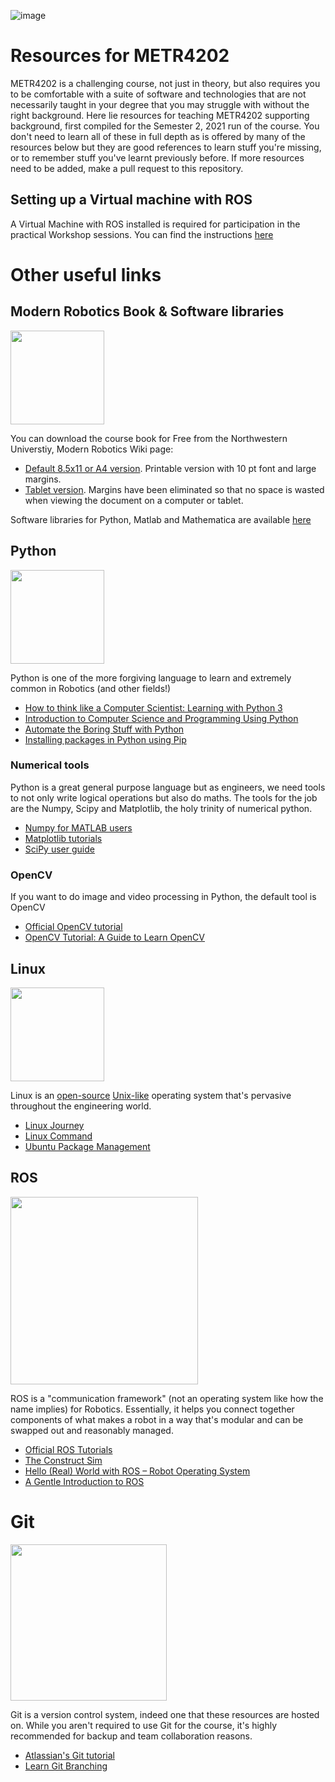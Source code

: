 ![image](https://metr4202.uqcloud.net/EyeCandy.gif)
# Resources for METR4202
METR4202 is a challenging course, not just in theory, but also requires you to be comfortable with a suite of software and technologies that are not necessarily taught in your degree that you may struggle with without the right background. Here lie resources for teaching METR4202 supporting background, first compiled for the Semester 2, 2021 run of the course. You don't need to learn all of these in full depth as is offered by many of the resources below but they are good references to learn stuff you're missing, or to remember stuff you've learnt previously before. If more resources need to be added, make a pull request to this repository. 

## Setting up a Virtual machine with ROS

A Virtual Machine with ROS installed is required for participation in the practical Workshop sessions. You can find the instructions [here](VM_Setup.md)

# Other useful links
## Modern Robotics Book & Software libraries
<img src=http://hades.mech.northwestern.edu/images/0/08/ModernRoboticsCover.jpg width="150">

You can download the course book for Free from the Northwestern Universtiy, Modern Robotics Wiki page:

- [Default 8.5x11 or A4 version](http://hades.mech.northwestern.edu/images/2/25/MR-v2.pdf). Printable version with 10 pt font and large margins.
- [Tablet version](http://hades.mech.northwestern.edu/images/0/0c/MR-tablet-v2.pdf). Margins have been eliminated so that no space is wasted when viewing the document on a computer or tablet. 

Software libraries for Python, Matlab and Mathematica are available [here](https://github.com/NxRLab/ModernRobotics)

## Python
<img src=https://user-images.githubusercontent.com/28722943/126432640-44d3f99e-18a6-4aef-bead-ba5ce70d1334.png width="150">

Python is one of the more forgiving language to learn and extremely common in Robotics (and other fields!)
- [How to think like a Computer Scientist: Learning with Python 3](https://runestone.academy/runestone/books/published/thinkcspy/index.html)
- [Introduction to Computer Science and Programming Using Python](https://www.edx.org/course/introduction-to-computer-science-and-programming-7)
- [Automate the Boring Stuff with Python](https://automatetheboringstuff.com/)
- [Installing packages in Python using Pip](https://realpython.com/what-is-pip/) 
### Numerical tools
Python is a great general purpose language but as engineers, we need tools to not only write logical operations but also do maths. The tools for the job are the Numpy, Scipy and Matplotlib, the holy trinity of numerical python. 
- [Numpy for MATLAB users](https://numpy.org/doc/stable/user/numpy-for-matlab-users.html) 
- [Matplotlib tutorials](https://matplotlib.org/stable/tutorials/index.html)
- [SciPy user guide](https://docs.scipy.org/doc/scipy/reference/tutorial/)
### OpenCV
If you want to do image and video processing in Python, the default tool is OpenCV
- [Official OpenCV tutorial](https://docs.opencv.org/master/df/d65/tutorial_table_of_content_introduction.html)
- [OpenCV Tutorial: A Guide to Learn OpenCV](https://www.pyimagesearch.com/2018/07/19/opencv-tutorial-a-guide-to-learn-opencv/)

## Linux
<img src=https://user-images.githubusercontent.com/28722943/126432664-0f63a4ae-65c1-4264-bb6a-7df1bf9bedcf.png width="150">

Linux is an [open-source](https://opensource.com/resources/what-open-source) [Unix-like](https://en.wikipedia.org/wiki/Unix-like) operating system that's pervasive throughout the engineering world.
- [Linux Journey](https://linuxjourney.com/)
- [Linux Command](https://www.linuxcommand.org/)
- [Ubuntu Package Management](https://ubuntu.com/server/docs/package-management)

## ROS
<img src=https://user-images.githubusercontent.com/28722943/126434268-6792a5af-f175-4b0f-a6d4-e249edc87ae5.png width="300">

ROS is a "communication framework" (not an operating system like how the name implies) for Robotics. Essentially, it helps you connect together components of what makes a robot in a way that's modular and can be swapped out and reasonably managed. 
- [Official ROS Tutorials](http://wiki.ros.org/ROS/Tutorials)
- [The Construct Sim](https://www.theconstructsim.com/)
- [Hello (Real) World with ROS – Robot Operating System](https://www.edx.org/course/hello-real-world-with-ros-robot-operating-system)
- [A Gentle Introduction to ROS](https://www.cse.sc.edu/~jokane/agitr/)

# Git
<img src=https://user-images.githubusercontent.com/28722943/126888723-e08fd55f-32a0-4758-ba10-2efa97c13a18.png width="250">

Git is a version control system, indeed one that these resources are hosted on. While you aren't required to use Git for the course, it's highly recommended for backup and team collaboration reasons. 
- [Atlassian's Git tutorial](https://www.atlassian.com/git/tutorials/setting-up-a-repository)
- [Learn Git Branching](https://learngitbranching.js.org/) 
